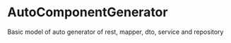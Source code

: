 # AutoComponentGenerator
Basic model of auto generator of rest, mapper, dto, service and repository
